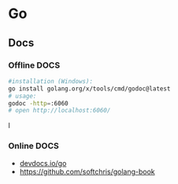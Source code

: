 # Go

## Docs

### Offline DOCS

```bash
#installation (Windows):
go install golang.org/x/tools/cmd/godoc@latest
# usage:
godoc -http=:6060
# open http://localhost:6060/
```
l

### Online DOCS

- [devdocs.io/go](https://devdocs.io/go/)
- https://github.com/softchris/golang-book